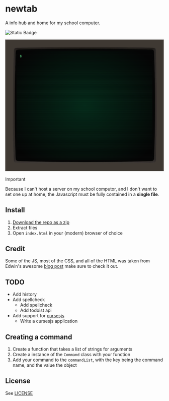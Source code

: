 # newtab
A info hub and home for my school computer.

![Static Badge](https://img.shields.io/badge/Plain-JavaScript-f7df1e?style=for-the-badge)

![Screenshot](https://github.com/crummyh/newtab/blob/main/img/screenshot.png)

> [!IMPORTANT]  
> Because I can't host a server on my school computor, and I don't want to set one up at home, the Javascript must be fully contained in a **single file**.

## Install

1. [Download the repo as a zip](https://github.com/NicoletFEAR/2025-BaseSwerveDrive/archive/refs/heads/main.zip)
2. Extract files
3. Open `index.html` in your (modern) browser of choice

## Credit
Some of the JS, most of the CSS, and all of the HTML was taken from Edwin's awesome [blog post](https://dev.to/ekeijl/retro-crt-terminal-screen-in-css-js-4afh) make sure to check it out.

## TODO
- Add history
- Add spellcheck
  - Add spellcheck
  - Add todoist api
- Add support for [cursesjs](https://github.com/6112/cursesjs)
  - Write a cursesjs application

## Creating a command
1. Create a function that takes a list of strings for arguments
2. Create a instance of the `Command` class with your function
3. Add your command to the `commandList`, with the key being the command name, and the value the object

## License
See [LICENSE](https://github.com/crummyh/newtab/blob/main/LICENSE)

